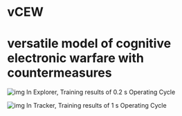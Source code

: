 # vCEW
# versatile model of cognitive electronic warfare with countermeasures

 ![img](https://github.com/youshixun/vCEW/blob/master/Explorer_V1/0.2_TRAINING.gif)
 In Explorer, Training results of 0.2 s Operating Cycle

 ![img](https://github.com/youshixun/vCEW/blob/master/Tracker/1%20TRAINING.gif)
 In Tracker, Training results of 1 s Operating Cycle

